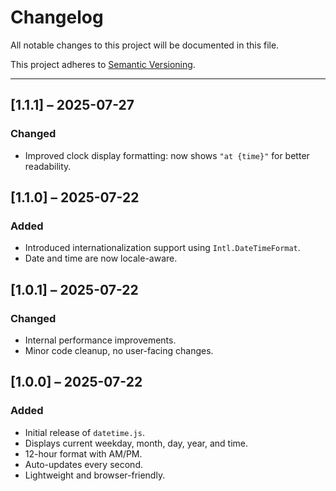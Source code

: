 # Changelog

All notable changes to this project will be documented in this file.

This project adheres to [Semantic Versioning](https://semver.org/).

---

## [1.1.1] – 2025-07-27
### Changed
- Improved clock display formatting: now shows `"at {time}"` for better readability.

## [1.1.0] – 2025-07-22
### Added
- Introduced internationalization support using `Intl.DateTimeFormat`.
- Date and time are now locale-aware.

## [1.0.1] – 2025-07-22
### Changed
- Internal performance improvements.
- Minor code cleanup, no user-facing changes.

## [1.0.0] – 2025-07-22
### Added
- Initial release of `datetime.js`.
- Displays current weekday, month, day, year, and time.
- 12-hour format with AM/PM.
- Auto-updates every second.
- Lightweight and browser-friendly.
